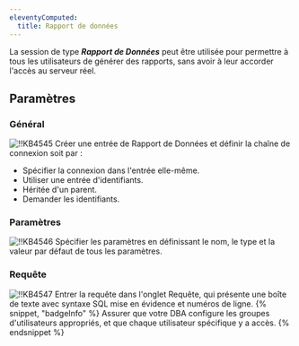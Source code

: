 ```yaml
---
eleventyComputed:
  title: Rapport de données
---
```

La session de type ***Rapport de Données*** peut être utilisée pour permettre à tous les utilisateurs de générer des rapports, sans avoir à leur accorder l'accès au serveur réel.
## Paramètres
### Général
![!!KB4545](https://cdnweb.devolutions.net/docs/docs_en_kb_KB4545.png)
Créer une entrée de Rapport de Données et définir la chaîne de connexion soit par :

* Spécifier la connexion dans l'entrée elle-même.
* Utiliser une entrée d'identifiants.
* Héritée d'un parent.
* Demander les identifiants.
### Paramètres
![!!KB4546](https://cdnweb.devolutions.net/docs/docs_en_kb_KB4546.png)
Spécifier les paramètres en définissant le nom, le type et la valeur par défaut de tous les paramètres.
### Requête
![!!KB4547](https://cdnweb.devolutions.net/docs/docs_en_kb_KB4547.png)
Entrer la requête dans l'onglet Requête, qui présente une boîte de texte avec syntaxe SQL mise en évidence et numéros de ligne.
{% snippet, "badgeInfo" %}
Assurer que votre DBA configure les groupes d'utilisateurs appropriés, et que chaque utilisateur spécifique y a accès.
{% endsnippet %}
